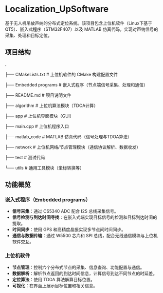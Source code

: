 # Localization_UpSoftware

基于无人机吊放声纳的分布式定位系统。该项目包含上位机软件（Linux下基于QT5）、嵌入式程序（STM32F407）以及 MATLAB 仿真代码，实现对声纳信号的采集、处理和目标定位。

## 项目结构

.

├── CMakeLists.txt       # 上位机软件的 CMake 构建配置文件

├── Embedded programs    # 嵌入式程序（节点端信号采集、处理和通信）

├── README.md            # 项目说明文件

├── algorithm            # 上位机算法模块（TDOA计算）

├── app                  # 上位机界面模块（GUI）

├── main.cpp             # 上位机程序入口

├── matlab_code          # MATLAB 仿真代码（信号处理与TDOA算法）

├── network              # 上位机网络/节点管理模块（通信协议解析、数据收发）

├── test                 # 测试代码

└── utils                # 通用工具模块（坐标转换等）

## 功能概览

### 嵌入式程序（Embedded programs）

- **信号采集**：通过 CS5340 ADC 配合 I2S 总线采集信号。
- **信号检测与到达时间寻找**：在嵌入式端实现目标信号的检测和目标到达时间的提取。
- **时间同步**：使用 GPS 和高精度晶振实现多节点间时间同步。
- **通信与数据传输**：通过 W5500 芯片和 SPI 总线，配合无线通信模块与上位机软件交互。

### 上位机软件

- **节点管理**：控制六个分布式节点的采集、信息查询、功能配置与通信。
- **数据解析**：解析节点返回的到达时间信息，计算信号到达不同节点的时延差。
- **定位算法**：使用 TDOA 算法解算目标位置。
- **可视化**：在界面上展示目标位置和相关信息。
